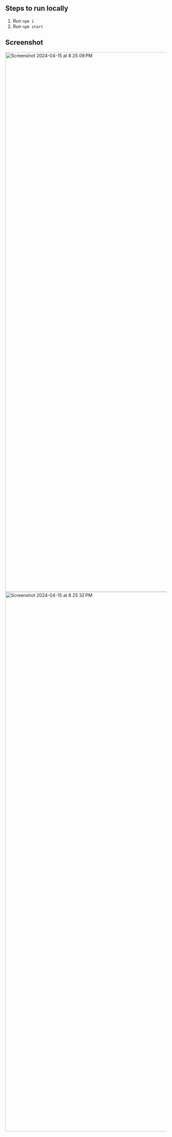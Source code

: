 ## Steps to run locally
1. Run `npm i`
2. Run `npm start`

## Screenshot

<img width="1679" alt="Screenshot 2024-04-15 at 8 25 09 PM" src="https://github.com/Fizziyo/to-do-list/assets/7385269/f9f08fb7-8e10-4c18-bcfc-efb8fede0c73">

<img width="1679" alt="Screenshot 2024-04-15 at 8 25 32 PM" src="https://github.com/Fizziyo/to-do-list/assets/7385269/c1628995-9545-42d5-a9e8-01f8ba689a5a">
